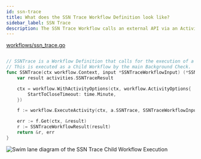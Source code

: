 ```yaml
---
id: ssn-trace
title: What does the SSN Trace Workflow Definition look like?
sidebar_label: SSN Trace
description: The SSN Trace Workflow calls an external API via an Activity Execution and returns the results.
---
```


<!--SNIPSTART background-checks-ssn-trace-workflow-definition-->

[workflows/ssn_trace.go](https://github.com/temporalio/background-checks/blob/master/workflows/ssn_trace.go)

```go

// SSNTrace is a Workflow Definition that calls for the execution of a single Activity.
// This is executed as a Child Workflow by the main Background Check.
func SSNTrace(ctx workflow.Context, input *SSNTraceWorkflowInput) (*SSNTraceWorkflowResult, error) {
	var result activities.SSNTraceResult

	ctx = workflow.WithActivityOptions(ctx, workflow.ActivityOptions{
		StartToCloseTimeout: time.Minute,
	})

	f := workflow.ExecuteActivity(ctx, a.SSNTrace, SSNTraceWorkflowInput(*input))

	err := f.Get(ctx, &result)
	r := SSNTraceWorkflowResult(result)
	return &r, err
}

```

<!--SNIPEND-->

![Swim lane diagram of the SSN Trace Child Workflow Execution](/diagrams/background-checks/ssn-trace-flow.svg)
